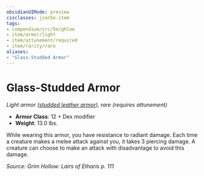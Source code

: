 ```yaml
---
obsidianUIMode: preview
cssclasses: json5e-item
tags:
- compendium/src/5e/ghloe
- item/armor/light
- item/attunement/required
- item/rarity/rare
aliases: 
- "Glass-Studded Armor"
---
```

# Glass-Studded Armor
*Light armor ([studded leather armor](2-Mechanics/CLI/items/studded-leather-armor.md)), rare (requires attunement)*  

- **Armor Class**: 12 + Dex modifier
- **Weight**: 13.0 lbs.

While wearing this armor, you have resistance to radiant damage. Each time a creature makes a melee attack against you, it takes 3 piercing damage. A creature can choose to make an attack with disadvantage to avoid this damage.

*Source: Grim Hollow: Lairs of Etharis p. 111*